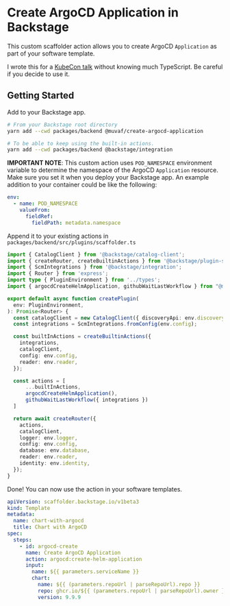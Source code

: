 # Create ArgoCD Application in Backstage

This custom scaffolder action allows you to create ArgoCD `Application` as part
of your software template.

I wrote this for a [KubeCon talk](https://kccncna2022.sched.com/event/b0d8e5d397fe9a2e61ff0434524d3af2) without knowing much TypeScript. Be careful if
you decide to use it.

## Getting Started

Add to your Backstage app.
```bash
# From your Backstage root directory
yarn add --cwd packages/backend @muvaf/create-argocd-application
```
```bash
# To be able to keep using the built-in actions.
yarn add --cwd packages/backend @backstage/integration
```

**IMPORTANT NOTE**: This custom action uses `POD_NAMESPACE` environment variable
to determine the namespace of the ArgoCD `Application` resource. Make sure you
set it when you deploy your Backstage app. An example addition to your container
could be like the following:
```yaml
env:
  - name: POD_NAMESPACE
    valueFrom:
      fieldRef:
        fieldPath: metadata.namespace
```

Append it to your existing actions in `packages/backend/src/plugins/scaffolder.ts`
```typescript
import { CatalogClient } from '@backstage/catalog-client';
import { createRouter, createBuiltinActions } from '@backstage/plugin-scaffolder-backend';
import { ScmIntegrations } from '@backstage/integration';
import { Router } from 'express';
import type { PluginEnvironment } from '../types';
import { argocdCreateHelmApplication, githubWaitLastWorkflow } from "@muvaf/create-argocd-application";

export default async function createPlugin(
  env: PluginEnvironment,
): Promise<Router> {
  const catalogClient = new CatalogClient({ discoveryApi: env.discovery });
  const integrations = ScmIntegrations.fromConfig(env.config);

  const builtInActions = createBuiltinActions({
    integrations,
    catalogClient,
    config: env.config,
    reader: env.reader,
  });

  const actions = [
      ...builtInActions,
      argocdCreateHelmApplication(),
      githubWaitLastWorkflow({ integrations })
  ]

  return await createRouter({
    actions,
    catalogClient,
    logger: env.logger,
    config: env.config,
    database: env.database,
    reader: env.reader,
    identity: env.identity,
  });
}
```

Done! You can now use the action in your software templates.
```yaml
apiVersion: scaffolder.backstage.io/v1beta3
kind: Template
metadata:
  name: chart-with-argocd
  title: Chart with ArgoCD
spec:
  steps:
    - id: argocd-create
      name: Create ArgoCD Application
      action: argocd:create-helm-application
      input:
        name: ${{ parameters.serviceName }}
        chart:
          name: ${{ (parameters.repoUrl | parseRepoUrl).repo }}
          repo: ghcr.io/${{ (parameters.repoUrl | parseRepoUrl).owner }}
          version: 9.9.9
```
